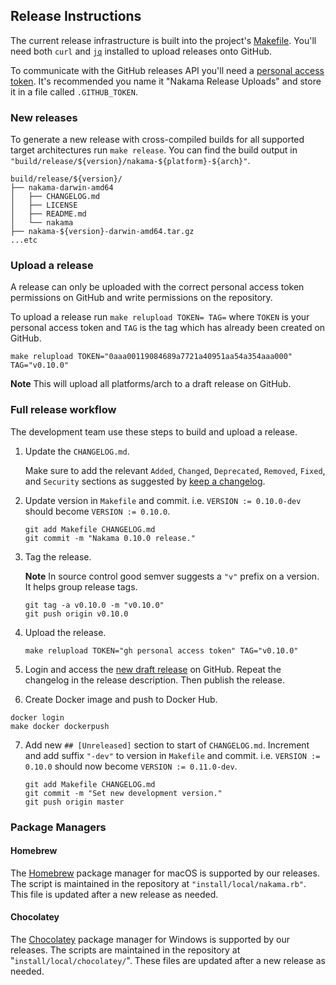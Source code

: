 ## Release Instructions

The current release infrastructure is built into the project's [Makefile](https://github.com/heroiclabs/nakama/blob/master/Makefile). You'll need both `curl` and [`jq`](https://stedolan.github.io/jq/) installed to upload releases onto GitHub.

To communicate with the GitHub releases API you'll need a [personal access token](https://help.github.com/articles/creating-an-access-token-for-command-line-use/). It's recommended you name it "Nakama Release Uploads" and store it in a file called `.GITHUB_TOKEN`.

### New releases

To generate a new release with cross-compiled builds for all supported target architectures run `make release`. You can find the build output in `"build/release/${version}/nakama-${platform}-${arch}"`.

```
build/release/${version}/
├── nakama-darwin-amd64
│   ├── CHANGELOG.md
│   ├── LICENSE
│   ├── README.md
│   └── nakama
├── nakama-${version}-darwin-amd64.tar.gz
...etc
```

### Upload a release

A release can only be uploaded with the correct personal access token permissions on GitHub and write permissions on the repository.

To upload a release run `make relupload TOKEN= TAG=` where `TOKEN` is your personal access token and `TAG` is the tag which has already been created on GitHub.

```
make relupload TOKEN="0aaa00119084689a7721a40951aa54a354aaa000" TAG="v0.10.0"
```

__Note__ This will upload all platforms/arch to a draft release on GitHub.

### Full release workflow

The development team use these steps to build and upload a release.

1. Update the `CHANGELOG.md`.

   Make sure to add the relevant `Added`, `Changed`, `Deprecated`, `Removed`, `Fixed`, and `Security` sections as suggested by [keep a changelog](http://keepachangelog.com).

2. Update version in `Makefile` and commit. i.e. `VERSION := 0.10.0-dev` should become `VERSION := 0.10.0`.

   ```
   git add Makefile CHANGELOG.md
   git commit -m "Nakama 0.10.0 release."
   ```

3. Tag the release.

   __Note__ In source control good semver suggests a `"v"` prefix on a version. It helps group release tags.

   ```
   git tag -a v0.10.0 -m "v0.10.0"
   git push origin v0.10.0
   ```

4. Upload the release.

   ```
   make relupload TOKEN="gh personal access token" TAG="v0.10.0"
   ```

5. Login and access the [new draft release](https://github.com/heroiclabs/nakama/releases) on GitHub. Repeat the changelog in the release description. Then publish the release.

6. Create Docker image and push to Docker Hub. 

  ```
  docker login
  make docker dockerpush
  ```

7. Add new `## [Unreleased]` section to start of `CHANGELOG.md`. Increment and add suffix `"-dev"` to version in `Makefile` and commit. i.e. `VERSION := 0.10.0` should now become `VERSION := 0.11.0-dev`.

   ```
   git add Makefile CHANGELOG.md
   git commit -m "Set new development version."
   git push origin master
   ```

### Package Managers

#### Homebrew

The [Homebrew](http://brew.sh/) package manager for macOS is supported by our releases. The script is maintained in the repository at `"install/local/nakama.rb"`. This file is updated after a new release as needed.

#### Chocolatey

The [Chocolatey](https://chocolatey.org) package manager for Windows is supported by our releases. The scripts are maintained in the repository at "`install/local/chocolatey/`". These files are updated after a new release as needed.
